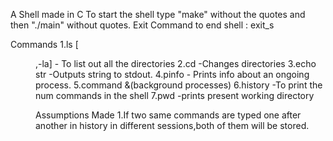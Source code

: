 A Shell made in C
To start the shell type "make" without the quotes and then "./main" without quotes.
Exit Command to end shell : exit_s

Commands
1.ls [<dir>,-la] - To list out all the directories
2.cd -Changes directories
3.echo str -Outputs string to stdout.
4.pinfo <pid> - Prints info about an ongoing process.
5.command &(background processes)
6.history <num> -To print the num commands in the shell 
7.pwd -prints present working directory





Assumptions Made
1.If two same commands are typed one after another in history in different sessions,both of them will be stored.